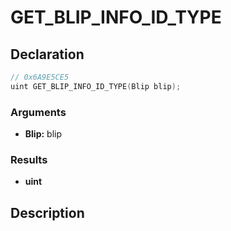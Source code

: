 # GET_BLIP_INFO_ID_TYPE

## Declaration
```cpp
// 0x6A9E5CE5
uint GET_BLIP_INFO_ID_TYPE(Blip blip);
```

### Arguments
- **Blip:** blip

### Results
- **uint**

## Description
